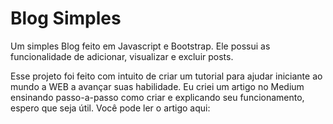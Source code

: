 # Blog Simples

Um simples Blog feito em Javascript e Bootstrap.
Ele possui as funcionalidade de adicionar, visualizar e excluir posts.

Esse projeto foi feito com intuito de criar um tutorial para ajudar iniciante ao mundo a WEB a avançar suas habilidade.
Eu criei um artigo no Medium ensinando passo-a-passo como criar e explicando seu funcionamento, espero que seja útil. Você pode ler o artigo aqui: 
